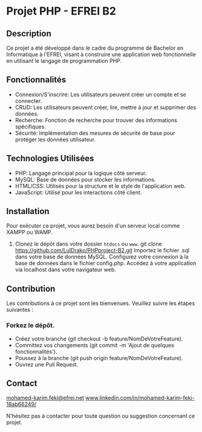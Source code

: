 # Projet PHP - EFREI B2

## Description
Ce projet a été développé dans le cadre du programme de Bachelor en Informatique à l'EFREI, visant à construire une application web fonctionnelle en utilisant le langage de programmation PHP.

## Fonctionnalités
- Connexion/S'inscrire: Les utilisateurs peuvent créer un compte et se connecter.
- CRUD: Les utilisateurs peuvent créer, lire, mettre à jour et supprimer des données.
- Recherche: Fonction de recherche pour trouver des informations spécifiques.
- Sécurité: Implémentation des mesures de sécurité de base pour protéger les données utilisateur.

## Technologies Utilisées
- PHP: Langage principal pour la logique côté serveur.
- MySQL: Base de données pour stocker les informations.
- HTML/CSS: Utilisés pour la structure et le style de l'application web.
- JavaScript: Utilisé pour les interactions côté client.

## Installation
Pour exécuter ce projet, vous aurez besoin d'un serveur local comme XAMPP ou WAMP.

1. Clonez le dépôt dans votre dossier `htdocs` ou `www`.
git clone https://github.com/LulDrako/PHPproject-B2.git
Importez le fichier .sql dans votre base de données MySQL.
Configurez votre connexion à la base de données dans le fichier config.php.
Accédez à votre application via localhost dans votre navigateur web.

## Contribution
Les contributions à ce projet sont les bienvenues. Veuillez suivre les étapes suivantes :

### Forkez le dépôt.
- Créez votre branche (git checkout -b feature/NomDeVotreFeature).
- Committez vos changements (git commit -m 'Ajout de quelques fonctionnalités').
- Poussez à la branche (git push origin feature/NomDeVotreFeature).
- Ouvrez une Pull Request.

## Contact
mohamed-karim.feki@efrei.net
www.linkedin.com/in/mohamed-karim-feki-18ab66249/

N'hésitez pas à contacter pour toute question ou suggestion concernant ce projet.
